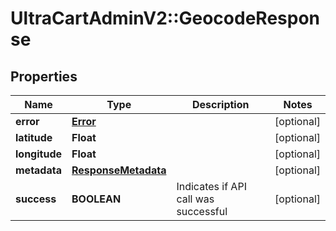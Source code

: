 # UltraCartAdminV2::GeocodeResponse

## Properties
Name | Type | Description | Notes
------------ | ------------- | ------------- | -------------
**error** | [**Error**](Error.md) |  | [optional] 
**latitude** | **Float** |  | [optional] 
**longitude** | **Float** |  | [optional] 
**metadata** | [**ResponseMetadata**](ResponseMetadata.md) |  | [optional] 
**success** | **BOOLEAN** | Indicates if API call was successful | [optional] 


